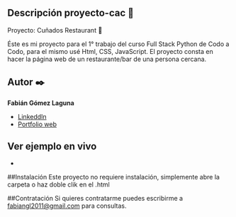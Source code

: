 ## Descripción proyecto-cac 	:book:
Proyecto: Cuñados Restaurant :stew:

Éste es mi proyecto para el 1° trabajo del curso Full Stack Python de Codo a Codo, para el mismo usé
Html, CSS, JavaScript. El proyecto consta en hacer la página web de un restaurante/bar de una persona cercana.

## Autor :black_nib:
**Fabián Gómez Laguna**

* [LinkeddIn]()
* [Portfolio web]()

## Ver ejemplo en vivo
-

##Instalación
Este proyecto no requiere instalación, simplemente abre la carpeta o haz doble clik en el .html

##Contratación
Si quieres contratarme puedes escribirme a fabiangl2011@gmail.com para consultas.
